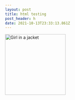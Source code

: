 ```yaml
---
layout: post
title: html testing
post_header: h
date: 2021-10-13T23:33:13.861Z
---
```

<a><img alt='Girl in a jacket' height='200' src='https://i.ibb.co/DfpvjTh/sc.png' width='200'> </img></a>